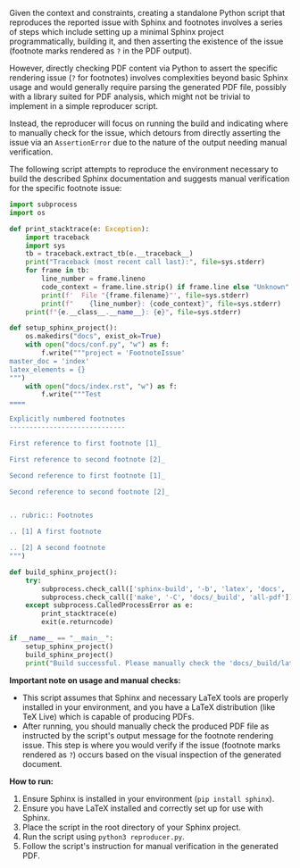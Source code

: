 Given the context and constraints, creating a standalone Python script that reproduces the reported issue with Sphinx and footnotes involves a series of steps which include setting up a minimal Sphinx project programmatically, building it, and then asserting the existence of the issue (footnote marks rendered as `?` in the PDF output).

However, directly checking PDF content via Python to assert the specific rendering issue (`?` for footnotes) involves complexities beyond basic Sphinx usage and would generally require parsing the generated PDF file, possibly with a library suited for PDF analysis, which might not be trivial to implement in a simple reproducer script. 

Instead, the reproducer will focus on running the build and indicating where to manually check for the issue, which detours from directly asserting the issue via an `AssertionError` due to the nature of the output needing manual verification.

The following script attempts to reproduce the environment necessary to build the described Sphinx documentation and suggests manual verification for the specific footnote issue:

```python
import subprocess
import os

def print_stacktrace(e: Exception):
    import traceback
    import sys
    tb = traceback.extract_tb(e.__traceback__)
    print("Traceback (most recent call last):", file=sys.stderr)
    for frame in tb:
        line_number = frame.lineno
        code_context = frame.line.strip() if frame.line else "Unknown"
        print(f'  File "{frame.filename}"', file=sys.stderr)
        print(f"    {line_number}: {code_context}", file=sys.stderr)
    print(f"{e.__class__.__name__}: {e}", file=sys.stderr)

def setup_sphinx_project():
    os.makedirs("docs", exist_ok=True)
    with open("docs/conf.py", "w") as f:
        f.write("""project = 'FootnoteIssue'
master_doc = 'index'
latex_elements = {}
""")
    with open("docs/index.rst", "w") as f:
        f.write("""Test
====

Explicitly numbered footnotes
-----------------------------

First reference to first footnote [1]_ 

First reference to second footnote [2]_

Second reference to first footnote [1]_

Second reference to second footnote [2]_


.. rubric:: Footnotes

.. [1] A first footnote

.. [2] A second footnote
""")

def build_sphinx_project():
    try:
        subprocess.check_call(['sphinx-build', '-b', 'latex', 'docs', 'docs/_build'])
        subprocess.check_call(['make', '-C', 'docs/_build', 'all-pdf'])
    except subprocess.CalledProcessError as e:
        print_stacktrace(e)
        exit(e.returncode)

if __name__ == "__main__":
    setup_sphinx_project()
    build_sphinx_project()
    print("Build successful. Please manually check the 'docs/_build/latex/FootnoteIssue.pdf' file for the proper rendering of footnotes.")
```

**Important note on usage and manual checks:**
- This script assumes that Sphinx and necessary LaTeX tools are properly installed in your environment, and you have a LaTeX distribution (like TeX Live) which is capable of producing PDFs.
- After running, you should manually check the produced PDF file as instructed by the script's output message for the footnote rendering issue. This step is where you would verify if the issue (footnote marks rendered as `?`) occurs based on the visual inspection of the generated document.

**How to run:**
1. Ensure Sphinx is installed in your environment (`pip install sphinx`).
2. Ensure you have LaTeX installed and correctly set up for use with Sphinx.
3. Place the script in the root directory of your Sphinx project.
4. Run the script using `python3 reproducer.py`.
5. Follow the script's instruction for manual verification in the generated PDF.